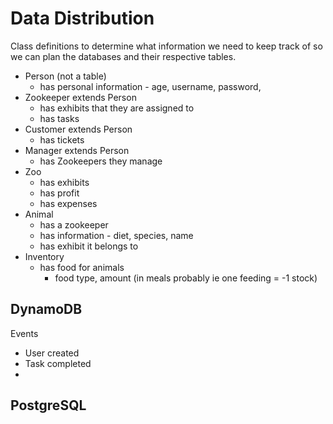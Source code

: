 # Data Distribution
Class definitions to determine what information we need to keep track of so we can plan the databases and their respective tables. 
* Person (not a table)
  * has personal information - age, username, password, 
* Zookeeper extends Person
  * has exhibits that they are assigned to 
  * has tasks
* Customer extends Person
  * has tickets
* Manager extends Person
  * has Zookeepers they manage
* Zoo
  * has exhibits
  * has profit
  * has expenses
* Animal
  * has a zookeeper
  * has information - diet, species, name
  * has exhibit it belongs to
* Inventory
  * has food for animals
    * food type, amount (in meals probably ie one feeding = -1 stock)


## DynamoDB
Events
* User created
* Task completed
* 

## PostgreSQL